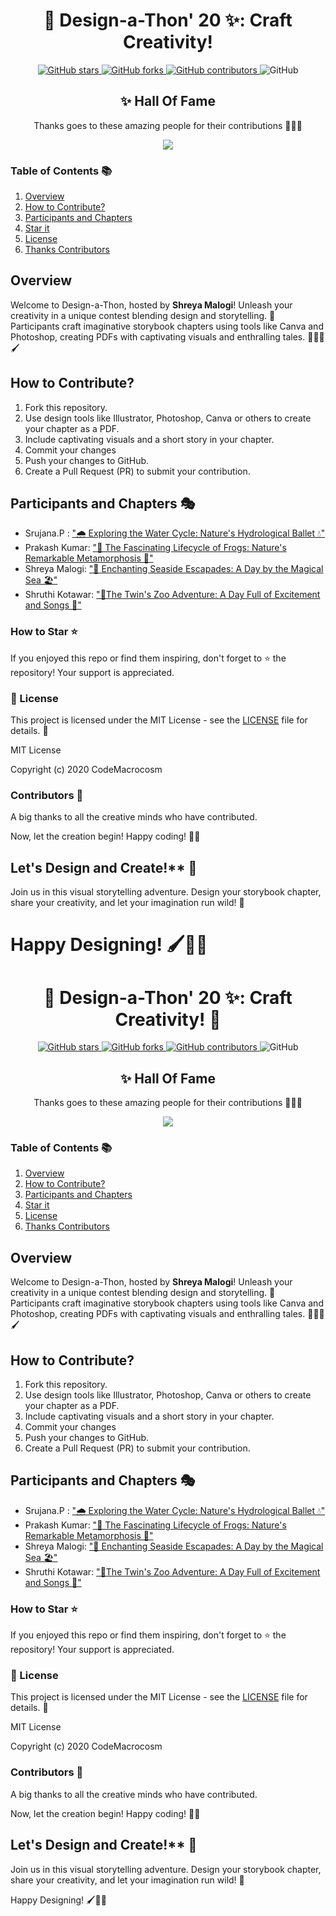 


<div align="center">

# 🎨 Design-a-Thon' 20 ✨: Craft Creativity! 

</div>
<p align="center">
  <a href="https://github.com/CodeMacrocosm/Design-a-Thon/stargazers">
    <img src="https://img.shields.io/github/stars/CodeMacrocosm/Design-a-Thon?style=flat-square" alt="GitHub stars">
  </a>
  <a href="https://github.com/srujana-55/Storybook/network">
    <img src="https://img.shields.io/github/forks/srujana-55/Storybook?style=flat-square" alt="GitHub forks">
  </a>
  <a href="https://github.com/codeMacrocosm/Design-a-Thon/graphs/contributors">
    <img src="https://img.shields.io/github/contributors/codeMacrocosm/Design-a-Thon-20.svg" alt="GitHub contributors">
  </a>
  <img src="https://img.shields.io/github/license/CodeMacrocosm/Design-a-Thon" alt="GitHub">
</p>

<div align="center">

## ✨ Hall Of Fame

Thanks goes to these amazing people for their contributions 🎉🎉🎉

<a href="https://github.com/codeMacrocosm/Design-a-Thon/graphs/contributors">
  <img src="https://contrib.rocks/image?repo=codeMacrocosm/Design-a-Thon" />
</a>

</div>

### Table of Contents 📚

1. [Overview](#overview)
2. [How to Contribute?](#how-to-contribute)
3. [Participants and Chapters](#participants-and-chapters-)
4. [Star it](#how-to-star-)
5. [License](#-license)
6. [Thanks Contributors](#contributors-)

## Overview

Welcome to Design-a-Thon, hosted by **Shreya Malogi**! Unleash your creativity in a unique contest blending design and storytelling. 🌟 Participants craft imaginative storybook chapters using tools like Canva and Photoshop, creating PDFs with captivating visuals and enthralling tales. 🚀💡🌌🖌️

## How to Contribute?

1. Fork this repository.
2. Use design tools like Illustrator, Photoshop, Canva or others to create your chapter as a PDF.
3. Include captivating visuals and a short story in your chapter.
4. Commit your changes 
5. Push your changes to GitHub.
6. Create a Pull Request (PR) to submit your contribution.


## Participants and Chapters 🎭

- Srujana.P : ["🌧️ Exploring the Water Cycle: Nature's Hydrological Ballet 💧"](https://github.com/CodeMacrocosm/Designathon-20/blob/master/chapter%201.pdf)
- Prakash Kumar: ["🐸 The Fascinating Lifecycle of Frogs: Nature's Remarkable Metamorphosis 🌱"](https://github.com/CodeMacrocosm/Designathon-20/blob/master/chapter%202.pdf)
- Shreya Malogi: ["🌊 Enchanting Seaside Escapades: A Day by the Magical Sea 🏖️"](https://github.com/CodeMacrocosm/Designathon-20/blob/master/chapter%203.pdf)
- Shruthi Kotawar: ["🚗The Twin's Zoo Adventure: A Day Full of Excitement and Songs 🐘"](https://github.com/CodeMacrocosm/Designathon-20/blob/master/chapter%204.pdf)

### How to Star ⭐

If you enjoyed this repo or find them inspiring, don't forget to ⭐ the repository! Your support is appreciated.

### 📄 License

This project is licensed under the MIT License - see the [LICENSE](LICENSE) file for details. 📜

MIT License

Copyright (c) 2020 CodeMacrocosm


### Contributors 🙌

A big thanks to all the creative minds who have contributed.

Now, let the creation begin! Happy coding! 🎨✨


## Let's Design and Create!** 🌈

Join us in this visual storytelling adventure. Design your storybook chapter, share your creativity, and let your imagination run wild! 🚀

Happy Designing! 🖌️📖✨
=======


<div align="center">

# 🎨 Design-a-Thon' 20 ✨: Craft Creativity! 🚀

</div>
<p align="center">
  <a href="https://github.com/CodeMacrocosm/Design-a-Thon-20/stargazers">
    <img src="https://img.shields.io/github/stars/CodeMacrocosm/Design-a-Thon-20?style=flat-square" alt="GitHub stars">
  </a>
  <a href="https://github.com/srujana-55/Storybook/network">
    <img src="https://img.shields.io/github/forks/srujana-55/Storybook?style=flat-square" alt="GitHub forks">
  </a>
  <a href="https://github.com/codeMacrocosm/Design-a-Thon-20/graphs/contributors">
    <img src="https://img.shields.io/github/contributors/codeMacrocosm/Design-a-Thon-20.svg" alt="GitHub contributors">
  </a>
  <img src="https://img.shields.io/github/license/CodeMacrocosm/Design-a-Thon-20" alt="GitHub">
</p>

<div align="center">

## ✨ Hall Of Fame

Thanks goes to these amazing people for their contributions 🎉🎉🎉

<a href="https://github.com/codeMacrocosm/Design-a-Thon-20/graphs/contributors">
  <img src="https://contrib.rocks/image?repo=codeMacrocosm/Design-a-Thon-20" />
</a>

</div>

### Table of Contents 📚

1. [Overview](#overview)
2. [How to Contribute?](#how-to-contribute)
3. [Participants and Chapters](#participants-and-chapters-)
4. [Star it](#how-to-star-)
5. [License](#-license)
6. [Thanks Contributors](#contributors-)

## Overview

Welcome to Design-a-Thon, hosted by **Shreya Malogi**! Unleash your creativity in a unique contest blending design and storytelling. 🌟 Participants craft imaginative storybook chapters using tools like Canva and Photoshop, creating PDFs with captivating visuals and enthralling tales. 🚀💡🌌🖌️

## How to Contribute?

1. Fork this repository.
2. Use design tools like Illustrator, Photoshop, Canva or others to create your chapter as a PDF.
3. Include captivating visuals and a short story in your chapter.
4. Commit your changes 
5. Push your changes to GitHub.
6. Create a Pull Request (PR) to submit your contribution.


## Participants and Chapters 🎭

- Srujana.P : ["🌧️ Exploring the Water Cycle: Nature's Hydrological Ballet 💧"](https://github.com/CodeMacrocosm/Designathon-20/blob/master/chapter%201.pdf)
- Prakash Kumar: ["🐸 The Fascinating Lifecycle of Frogs: Nature's Remarkable Metamorphosis 🌱"](https://github.com/CodeMacrocosm/Designathon-20/blob/master/chapter%202.pdf)
- Shreya Malogi: ["🌊 Enchanting Seaside Escapades: A Day by the Magical Sea 🏖️"](https://github.com/CodeMacrocosm/Designathon-20/blob/master/chapter%203.pdf)
- Shruthi Kotawar: ["🚗The Twin's Zoo Adventure: A Day Full of Excitement and Songs 🐘"](https://github.com/CodeMacrocosm/Designathon-20/blob/master/chapter%204.pdf)

### How to Star ⭐

If you enjoyed this repo or find them inspiring, don't forget to ⭐ the repository! Your support is appreciated.

### 📄 License

This project is licensed under the MIT License - see the [LICENSE](LICENSE) file for details. 📜

MIT License

Copyright (c) 2020 CodeMacrocosm


### Contributors 🙌

A big thanks to all the creative minds who have contributed.

Now, let the creation begin! Happy coding! 🎨✨


## Let's Design and Create!** 🌈

Join us in this visual storytelling adventure. Design your storybook chapter, share your creativity, and let your imagination run wild! 🚀

Happy Designing! 🖌️📖✨
